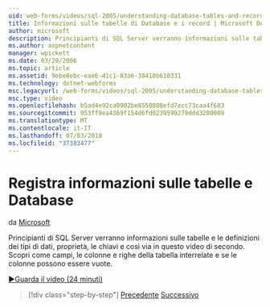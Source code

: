 ```yaml
---
uid: web-forms/videos/sql-2005/understanding-database-tables-and-records
title: Informazioni sulle tabelle di Database e i record | Microsoft Docs
author: microsoft
description: Principianti di SQL Server verranno informazioni sulle tabelle e le definizioni dei tipi di dati, proprietà, le chiavi e così via in questo video di secondo. Scopri come le righe delle tabelle, colonne, un...
ms.author: aspnetcontent
manager: wpickett
ms.date: 03/29/2006
ms.topic: article
ms.assetid: 9ebe8ebc-eae6-41c1-83a6-38410b610331
ms.technology: dotnet-webforms
msc.legacyurl: /web-forms/videos/sql-2005/understanding-database-tables-and-records
msc.type: video
ms.openlocfilehash: b5ad4e92ca0902be8550808efd7ecc73caa4f683
ms.sourcegitcommit: 953ff9ea4369f154d6fd0239599279ddd3280009
ms.translationtype: MT
ms.contentlocale: it-IT
ms.lasthandoff: 07/03/2018
ms.locfileid: "37383477"
---
```

<a name="understanding-database-tables-and-records"></a>Registra informazioni sulle tabelle e Database
====================
da [Microsoft](https://github.com/microsoft)

Principianti di SQL Server verranno informazioni sulle tabelle e le definizioni dei tipi di dati, proprietà, le chiavi e così via in questo video di secondo. Scopri come campi, le colonne e righe della tabella interrelate e se le colonne possono essere vuote.

[&#9654;Guarda il video (24 minuti)](https://channel9.msdn.com/Blogs/ASP-NET-Site-Videos/understanding-database-tables-and-records)

> [!div class="step-by-step"]
> [Precedente](what-is-a-database.md)
> [Successivo](more-about-column-data-types-and-other-properties.md)

